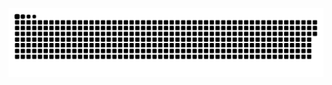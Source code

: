 ![HuiDBK's github activity graph](https://raw.githubusercontent.com/chinaoel/chinaoel/output/github-contribution-grid-snake.svg)
